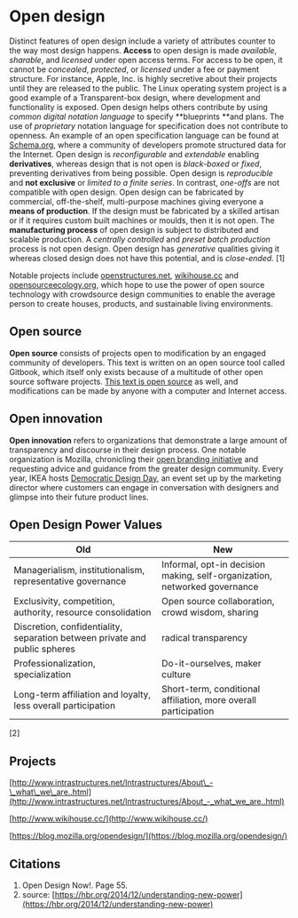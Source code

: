 # Open design

Distinct features of open design include a variety of attributes counter to the way most design happens. **Access** to open design is made _available_, _sharable_, and _licensed_ under open access terms. For access to be open, it cannot be _concealed_, _protected_, or _licensed_ under a fee or payment structure. For instance, Apple, Inc. is highly secretive about their projects until they are released to the public. The Linux operating system project is a good example of a Transparent-box design, where development and functionality is exposed. Open design helps others contribute by using _common digital notation language_ to specify **blueprints **and plans. The use of _proprietary_ notation language for specification does not contribute to openness. An example of an open specification language can be found at [Schema.org](/schema.org), where a community of developers promote structured data for the Internet. Open design is _reconfigurable_ and _extendable_ enabling **derivatives**, whereas design that is not open is _black-boxed_ or _fixed_, preventing derivatives from being possible. Open design is _reproducible_ and **not exclusive** or _limited to a finite series_. In contrast, _one-offs_ are not compatible with open design. Open design can be fabricated by commercial, off-the-shelf, multi-purpose machines giving everyone a **means of production**. If the design must be fabricated by a skilled artisan or if it requires custom built machines or moulds, then it is not open. The **manufacturing process** of open design is subject to distributed and scalable production. A _centrally controlled_ and _preset batch production_ process is not open design. Open design has _generative_ qualities giving it whereas closed design does not have this potential, and is _close-ended_. \[1\]

Notable projects include [openstructures.net](/openstructures.net), [wikihouse.cc](/wikihouse.cc) and [opensourceecology.org](/opensourceecology.org), which hope to use the power of open source technology with crowdsource design communities to enable the average person to create houses, products, and sustainable living environments.

## Open source

**Open source** consists of projects open to modification by an engaged community of developers. This text is written on an open source tool called Gitbook, which itself only exists because of a multitude of other open source software projects. [This text is open source](https://github.com/dmd-program/dmd-100-sp17/blob/master/topics/open_design.md) as well, and modifications can be made by anyone with a computer and Internet access.

## Open innovation

**Open innovation** refers to organizations that demonstrate a large amount of transparency and discourse in their design process. One notable organization is Mozilla, chronicling their [open branding initiative](https://blog.mozilla.org/opendesign/) and requesting advice and guidance from the greater design community. Every year, IKEA hosts [Democratic Design Day](http://ouryear.ikea.com/2015/design/a-day-dedicated-to-democratic-design/), an event set up by the marketing director where customers can engage in conversation with designers and glimpse into their future product lines.

## Open Design Power Values

| Old | New |
| --- | --- |
| Managerialism, institutionalism, representative governance | Informal, opt-in decision making, self-organization, networked governance |
| Exclusivity, competition, authority, resource consolidation | Open source collaboration, crowd wisdom, sharing |
| Discretion, confidentiality, separation between private and public spheres | radical transparency |
| Professionalization, specialization | Do-it-ourselves, maker culture |
| Long-term affiliation and loyalty, less overall participation | Short-term, conditional affiliation, more overall participation |

\[2\]

## Projects

[http://www.intrastructures.net/Intrastructures/About\_-\_what\_we\_are..html](http://www.intrastructures.net/Intrastructures/About_-_what_we_are..html)

[http://www.wikihouse.cc/](http://www.wikihouse.cc/)

[https://blog.mozilla.org/opendesign/](https://blog.mozilla.org/opendesign/)

## Citations

1. Open Design Now!. Page 55.
2. source: [https://hbr.org/2014/12/understanding-new-power](https://hbr.org/2014/12/understanding-new-power)



